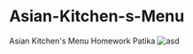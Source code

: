 # Asian-Kitchen-s-Menu
Asian Kitchen's Menu Homework Patika
![asd](https://user-images.githubusercontent.com/95983921/231758052-7f75c7e8-8c34-46db-b009-cdae1f3c71bf.PNG)
